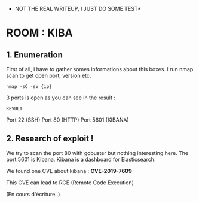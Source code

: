 * NOT THE REAL WRITEUP, I JUST DO SOME TEST*
# ROOM : KIBA

## 1. Enumeration

First of all, i have to gather somes informations about this boxes.
I run nmap scan to get open port, version etc.

`nmap -sC -sV {ip}`

3 ports is open as you can see in the result :

```
RESULT 
```

Port 22 (SSH)
Port 80 (HTTP)
Port 5601 (KIBANA)

## 2. Research of exploit !
We try to scan the port 80 with gobuster but nothing interesting here. The port 5601 is Kibana. Kibana is a dashboard for Elasticsearch.

We found one CVE about kibana : **CVE-2019-7609**

This CVE can lead to RCE (Remote Code Execution)

(En cours d'écriture..)
